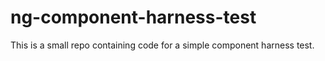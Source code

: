 # ng-component-harness-test
This is a small repo containing code for a simple component harness test.
